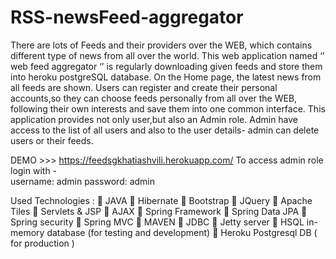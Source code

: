 # RSS-newsFeed-aggregator

There are lots of Feeds and their providers over the WEB, which contains
different type of news from all over the world.
This web application named ‘’ web feed aggregator ‘’ is regularly downloading
given feeds and store them into heroku postgreSQL database.
On the Home page, the latest news from all feeds are shown. Users can register
and create their personal accounts,so they can choose feeds personally from all
over the WEB, following their own interests and save them into one common
interface.
This application provides not only user,but also an Admin role. Admin have
access to the list of all users and also to the user details- admin can delete users
or their feeds.

DEMO >>>  https://feedsgkhatiashvili.herokuapp.com/
To access admin role login with -  
username: admin 
password: admin

Used Technologies :
 JAVA
 Hibernate
 Bootstrap
 JQuery
 Apache Tiles
 Servlets & JSP
 AJAX
 Spring Framework
 Spring Data JPA
 Spring security
 Spring MVC
 MAVEN
 JDBC
 Jetty server
 HSQL in-memory database (for testing and development)
 Heroku Postgresql DB ( for production )
